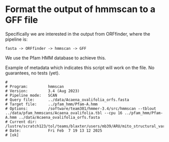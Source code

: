 # Format the output of hmmscan to a GFF file

Specifically we are interested in the output from ORFfinder, where the pipeline is:

```
fasta -> ORFfinder -> hmmscan -> GFF
```
We use the Pfam HMM database to achieve this.

Example of metadata which indicates this script will work on the file. No guarantees, no tests (yet).

```
#
# Program:         hmmscan
# Version:         3.4 (Aug 2023)
# Pipeline mode:   SCAN
# Query file:      ../data/Acaena_ovalifolia_orfs.fasta
# Target file:     ../pfam_hmm/Pfam-A.hmm
# Options:         /software/team301/hmmer-3.4/src/hmmscan --tblout ../data/pfam_hmmscans/Acaena_ovalifolia.tbl --cpu 16 ../pfam_hmm/Pfam-A.hmm ../data/Acaena_ovalifolia_orfs.fasta
# Current dir:     /lustre/scratch123/tol/teams/blaxter/users/mb39/ARU/mito_structural_variation/annotation/src
# Date:            Fri Feb  7 19 13 12 2025
# [ok]
```
